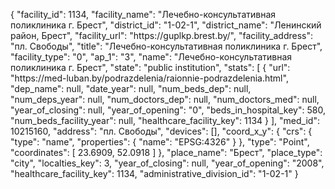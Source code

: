 {
    "facility_id": 1134,
    "facility_name": "Лечебно-консультативная поликлиника г. Брест",
    "district_id": "1-02-1",
    "district_name": "Ленинский район, Брест",
    "facility_url": "https:\/\/guplkp.brest.by\/",
    "facility_address": "пл. Свободы",
    "title": "Лечебно-консультативная поликлиника г. Брест",
    "facility_type": "0",
    "ap_1": "3",
    "name": "Лечебно-консультативная поликлиника г. Брест",
    "state": "public institution",
    "stats": [
        {
            "url": "https:\/\/med-luban.by\/podrazdelenia\/raionnie-podrazdelenia.html",
            "dep_name": null,
            "date_year": null,
            "num_beds_dep": null,
            "num_deps_year": null,
            "num_doctors_dep": null,
            "num_doctors_med": null,
            "year_of_closing": null,
            "year_of_opening": "0",
            "beds_in_hospital_key": 580,
            "num_beds_facility_year": null,
            "healthcare_facility_key": 1134
        }
    ],
    "med_id": 10215160,
    "address": "пл. Свободы",
    "devices": [],
    "coord_x_y": {
        "crs": {
            "type": "name",
            "properties": {
                "name": "EPSG:4326"
            }
        },
        "type": "Point",
        "coordinates": [
            23.6909,
            52.0918
        ]
    },
    "place_name": "Брест",
    "place_type": "city",
    "localties_key": 3,
    "year_of_closing": null,
    "year_of_opening": "2008",
    "healthcare_facility_key": 1134,
    "administrative_division_id": "1-02-1"
}